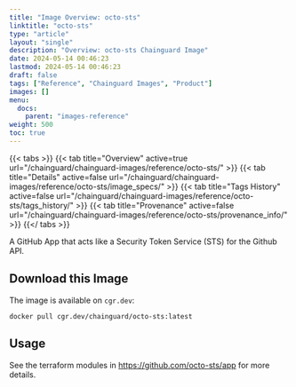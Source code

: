 ```yaml
---
title: "Image Overview: octo-sts"
linktitle: "octo-sts"
type: "article"
layout: "single"
description: "Overview: octo-sts Chainguard Image"
date: 2024-05-14 00:46:23
lastmod: 2024-05-14 00:46:23
draft: false
tags: ["Reference", "Chainguard Images", "Product"]
images: []
menu: 
  docs: 
    parent: "images-reference"
weight: 500
toc: true
---
```


{{< tabs >}}
{{< tab title="Overview" active=true url="/chainguard/chainguard-images/reference/octo-sts/" >}}
{{< tab title="Details" active=false url="/chainguard/chainguard-images/reference/octo-sts/image_specs/" >}}
{{< tab title="Tags History" active=false url="/chainguard/chainguard-images/reference/octo-sts/tags_history/" >}}
{{< tab title="Provenance" active=false url="/chainguard/chainguard-images/reference/octo-sts/provenance_info/" >}}
{{</ tabs >}}



<!--overview:start-->
A GitHub App that acts like a Security Token Service (STS) for the Github API.
<!--overview:end-->

## Download this Image

The image is available on `cgr.dev`:

```
docker pull cgr.dev/chainguard/octo-sts:latest
```


<!--body:start-->
## Usage

See the terraform modules in https://github.com/octo-sts/app for more details.

<!--body:end-->


